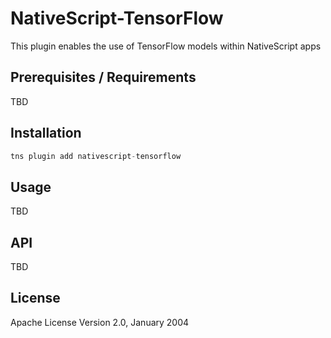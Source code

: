 # NativeScript-TensorFlow

This plugin enables the use of TensorFlow models within NativeScript apps

## Prerequisites / Requirements

TBD

## Installation

```javascript
tns plugin add nativescript-tensorflow
```

## Usage 

TBD

## API

TBD
    
## License

Apache License Version 2.0, January 2004
